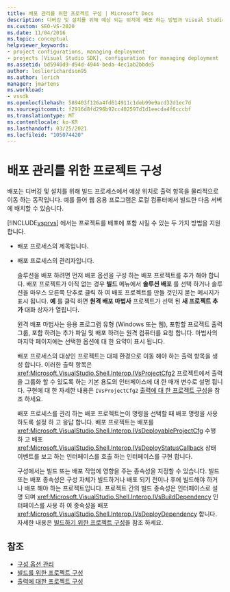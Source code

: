 ```yaml
---
title: 배포 관리를 위한 프로젝트 구성 | Microsoft Docs
description: 디버깅 및 설치를 위해 예상 되는 위치에 배포 하는 방법과 Visual Studio에서 배포를 지 원하는 프로젝트를 지 원하는 두 가지 방법에 대해 알아봅니다.
ms.custom: SEO-VS-2020
ms.date: 11/04/2016
ms.topic: conceptual
helpviewer_keywords:
- project configurations, managing deployment
- projects [Visual Studio SDK], configuration for managing deployment
ms.assetid: bd5940d9-d94d-4944-beda-4ec1ab2bbde5
author: leslierichardson95
ms.author: lerich
manager: jmartens
ms.workload:
- vssdk
ms.openlocfilehash: 589403f126a4fd614911c1deb99e9acd32d1ec7d
ms.sourcegitcommit: f2916d8fd296b92cc402597d1d1eecda4f6cccbf
ms.translationtype: MT
ms.contentlocale: ko-KR
ms.lasthandoff: 03/25/2021
ms.locfileid: "105074420"
---
```

# <a name="project-configuration-for-managing-deployment"></a>배포 관리를 위한 프로젝트 구성
배포는 디버깅 및 설치를 위해 빌드 프로세스에서 예상 위치로 출력 항목을 물리적으로 이동 하는 동작입니다. 예를 들어 웹 응용 프로그램은 로컬 컴퓨터에서 빌드한 다음 서버에 배치할 수 있습니다.

 [!INCLUDE[vsprvs](../../code-quality/includes/vsprvs_md.md)] 에서는 프로젝트를 배포에 포함 시킬 수 있는 두 가지 방법을 지원 합니다.

- 배포 프로세스의 제목입니다.

- 배포 프로세스의 관리자입니다.

  솔루션을 배포 하려면 먼저 배포 옵션을 구성 하는 배포 프로젝트를 추가 해야 합니다. 배포 프로젝트가 아직 없는 경우 **빌드** 메뉴에서 **솔루션 배포** 를 선택 하거나 솔루션을 마우스 오른쪽 단추로 클릭 하 여 배포 프로젝트를 만들 것인지 묻는 메시지가 표시 됩니다. **예** 를 클릭 하면 **원격 배포 마법사** 프로젝트가 선택 된 **새 프로젝트 추가** 대화 상자가 열립니다.

  원격 배포 마법사는 응용 프로그램 유형 (Windows 또는 웹), 포함할 프로젝트 출력 그룹, 포함 하려는 추가 파일 및 배포 하려는 원격 컴퓨터를 요청 합니다. 마법사의 마지막 페이지에는 선택한 옵션에 대 한 요약이 표시 됩니다.

  배포 프로세스의 대상인 프로젝트는 대체 환경으로 이동 해야 하는 출력 항목을 생성 합니다. 이러한 출력 항목은 <xref:Microsoft.VisualStudio.Shell.Interop.IVsProjectCfg2> 프로젝트에서 출력을 그룹화 할 수 있도록 하는 기본 용도의 인터페이스에 대 한 매개 변수로 설명 됩니다. 구현에 대 한 자세한 내용은 `IVsProjectCfg2` [출력에 대 한 프로젝트 구성](../../extensibility/internals/project-configuration-for-output.md)을 참조 하세요.

  배포 프로세스를 관리 하는 배포 프로젝트는이 명령을 선택할 때 배포 명령을 사용 하도록 설정 하 고 응답 합니다. 배포 프로젝트는 배포를 <xref:Microsoft.VisualStudio.Shell.Interop.IVsDeployableProjectCfg> 수행 하 고 배포 <xref:Microsoft.VisualStudio.Shell.Interop.IVsDeployStatusCallback> 상태 이벤트를 보고 하는 인터페이스를 호출 하는 인터페이스를 구현 합니다.

  구성에서는 빌드 또는 배포 작업에 영향을 주는 종속성을 지정할 수 있습니다. 빌드 또는 배포 종속성은 구성 자체가 빌드하거나 배포 되기 전이나 후에 빌드해야 하거나 배포 해야 하는 프로젝트입니다. 프로젝트 간의 빌드 종속성은 인터페이스로 설명 되며 <xref:Microsoft.VisualStudio.Shell.Interop.IVsBuildDependency> 인터페이스를 사용 하 여 종속성을 배포 <xref:Microsoft.VisualStudio.Shell.Interop.IVsDeployDependency> 합니다. 자세한 내용은 [빌드하기 위한 프로젝트 구성](../../extensibility/internals/project-configuration-for-building.md)을 참조 하세요.

## <a name="see-also"></a>참조
- [구성 옵션 관리](../../extensibility/internals/managing-configuration-options.md)
- [빌드를 위한 프로젝트 구성](../../extensibility/internals/project-configuration-for-building.md)
- [출력에 대한 프로젝트 구성](../../extensibility/internals/project-configuration-for-output.md)
